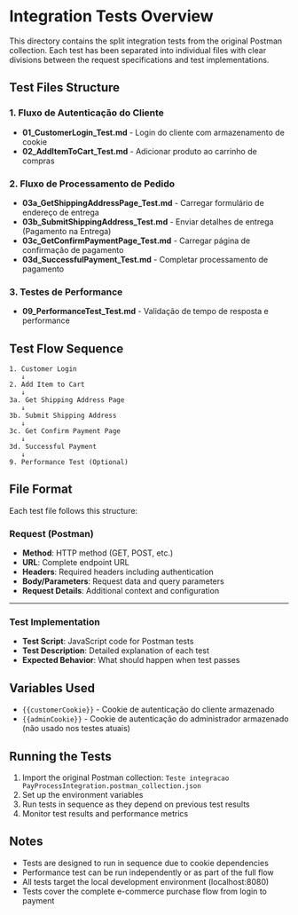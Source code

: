 # Integration Tests Overview

This directory contains the split integration tests from the original Postman collection. Each test has been separated into individual files with clear divisions between the request specifications and test implementations.

## Test Files Structure

### 1. Fluxo de Autenticação do Cliente
- **01_CustomerLogin_Test.md** - Login do cliente com armazenamento de cookie
- **02_AddItemToCart_Test.md** - Adicionar produto ao carrinho de compras

### 2. Fluxo de Processamento de Pedido
- **03a_GetShippingAddressPage_Test.md** - Carregar formulário de endereço de entrega
- **03b_SubmitShippingAddress_Test.md** - Enviar detalhes de entrega (Pagamento na Entrega)
- **03c_GetConfirmPaymentPage_Test.md** - Carregar página de confirmação de pagamento
- **03d_SuccessfulPayment_Test.md** - Completar processamento de pagamento

### 3. Testes de Performance
- **09_PerformanceTest_Test.md** - Validação de tempo de resposta e performance

## Test Flow Sequence

```
1. Customer Login
   ↓
2. Add Item to Cart
   ↓
3a. Get Shipping Address Page
   ↓
3b. Submit Shipping Address
   ↓
3c. Get Confirm Payment Page
   ↓
3d. Successful Payment
   ↓
9. Performance Test (Optional)
```

## File Format

Each test file follows this structure:

### Request (Postman)
- **Method**: HTTP method (GET, POST, etc.)
- **URL**: Complete endpoint URL
- **Headers**: Required headers including authentication
- **Body/Parameters**: Request data and query parameters
- **Request Details**: Additional context and configuration

---

### Test Implementation
- **Test Script**: JavaScript code for Postman tests
- **Test Description**: Detailed explanation of each test
- **Expected Behavior**: What should happen when test passes

## Variables Used

- `{{customerCookie}}` - Cookie de autenticação do cliente armazenado
- `{{adminCookie}}` - Cookie de autenticação do administrador armazenado (não usado nos testes atuais)

## Running the Tests

1. Import the original Postman collection: `Teste integracao PayProcessIntegration.postman_collection.json`
2. Set up the environment variables
3. Run tests in sequence as they depend on previous test results
4. Monitor test results and performance metrics

## Notes

- Tests are designed to run in sequence due to cookie dependencies
- Performance test can be run independently or as part of the full flow
- All tests target the local development environment (localhost:8080)
- Tests cover the complete e-commerce purchase flow from login to payment 